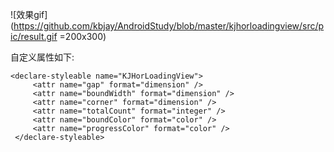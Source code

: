 
![效果gif](https://github.com/kbjay/AndroidStudy/blob/master/kjhorloadingview/src/pic/result.gif =200x300)


自定义属性如下:
```
<declare-styleable name="KJHorLoadingView">
     <attr name="gap" format="dimension" />
     <attr name="boundWidth" format="dimension" />
     <attr name="corner" format="dimension" />
     <attr name="totalCount" format="integer" />
     <attr name="boundColor" format="color" />
     <attr name="progressColor" format="color" />
 </declare-styleable>

